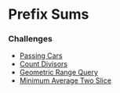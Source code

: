 # Prefix Sums


### Challenges
* [Passing Cars](passing-cars.rb)
* [Count Divisors]()
* [Geometric Range Query]()
* [Minimum Average Two Slice]()
